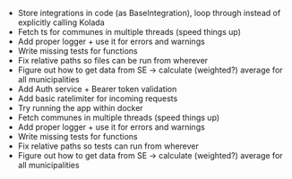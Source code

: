 - Store integrations in code (as BaseIntegration), loop through instead 
of explicitly calling Kolada
- Fetch ts for communes in multiple threads (speed things up)  
- Add proper logger + use it for errors and warnings
- Write missing tests for functions
- Fix relative paths so files can be run from wherever
- Figure out how to get data from SE -> calculate (weighted?) average for all municipalities
- Add Auth service + Bearer token validation
- Add basic ratelimiter for incoming requests
- Try running the app within docker
- Fetch communes in multiple threads (speed things up)  
- Add proper logger + use it for errors and warnings
- Write missing tests for functions
- Fix relative paths so tests can run from wherever
- Figure out how to get data from SE -> calculate (weighted?) average for all municipalities
